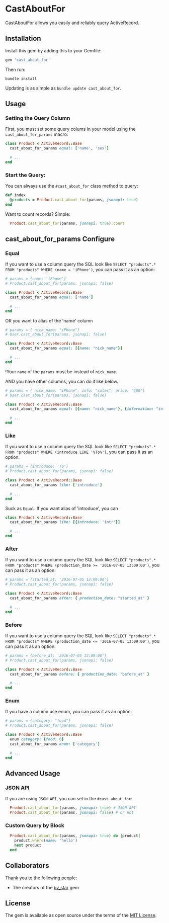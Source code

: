 # CastAboutFor

CastAboutFor allows you easily and reliably query ActiveRecord.

## Installation

Install this gem by adding this to your Gemfile:

```ruby
gem 'cast_about_for'
```

Then run:

``` shell
bundle install
```

Updating is as simple as `bundle update cast_about_for`.

## Usage

### Setting the Query Column

First, you must set some query colums in your model using the `cast_about_for_params` macro:

``` ruby
class Product < ActiveRecord::Base
  cast_about_for_params equal: ['name', 'sex']

  # ...
end
```

### Start the Query:

You can always use the `#cast_about_for` class method to query: 

``` ruby
def index
  @products = Product.cast_about_for(params, jsonapi: true)
end
```

Want to count records? Simple:

```ruby
  Product.cast_about_for(params, jsonapi: true).count
```

## cast_about_for_params Configure

### Equal

If you want to use a column query the SQL look like `SELECT "products".* FROM "products" WHERE (name = 'iPhone')`, you can pass it as an option:

``` ruby
# params = {name: 'iPhone'}
# Product.cast_about_for(params, jsonapi: false)

class Product < ActiveRecord::Base
  cast_about_for_params equal: ['name']

  # ...
end
```
OR you want to alias of the 'name' column

``` ruby
# params = { nick_name: "iPhone"}
# User.cast_about_for(params, jsonapi: false)

class Product < ActiveRecord::Base
  cast_about_for_params equal: [{name: "nick_name"}]

  # ...
end
```

!Your `name` of the `params` must be instead of `nick_name`.

AND you have other columns, you can do it like below.

``` ruby
# params = { nick_name: "iPhone", info: "sales", price: "600"}
# User.cast_about_for(params, jsonapi: false)

class Product < ActiveRecord::Base
  cast_about_for_params equal: [{name: "nick_name"}, {information: "info"}, price]

  # ...
end
```


### Like

If you want to use a column query the SQL look like `SELECT "products".* FROM "products" WHERE (introduce LIKE '%To%')`, you can pass it as an option:

``` ruby
# params = {introduce: 'To'}
# Product.cast_about_for(params, jsonapi: false)

class Product < ActiveRecord::Base
  cast_about_for_params like: ['introduce']

  # ...
end
```

Suck as `Equal`. If you want alias of 'introduce', you can

``` ruby
class Product < ActiveRecord::Base
  cast_about_for_params like: [{introduce: 'intr'}]

  # ...
end
```
### After

If you want to use a column query the SQL look like `SELECT "products".* FROM "products" WHERE (production_date >= '2016-07-05 13:09:00')`, you can pass it as an option:

``` ruby
# params = {started_at: '2016-07-05 13:09:00'}
# Product.cast_about_for(params, jsonapi: false)

class Product < ActiveRecord::Base
  cast_about_for_params after: { production_date: "started_at" }

  # ...
end
```

### Before

If you want to use a column query the SQL look like `SELECT "products".* FROM "products" WHERE (production_date <= '2016-07-05 13:09:00')`, you can pass it as an option:

``` ruby
# params = {before_at: '2016-07-05 13:09:00'}
# Product.cast_about_for(params, jsonapi: false)

class Product < ActiveRecord::Base
  cast_about_for_params before: { production_date: "before_at" }

  # ...
end
```

### Enum

If you have a column use enum, you can pass it as an option:

``` ruby
# params = {category: "food"}
# Product.cast_about_for(params, jsonapi: false)

class Product < ActiveRecord::Base
  enum category: {food: 0}
  cast_about_for_params enum: ['category']

  # ...
end
```

## Advanced Usage

### JSON API

If you are using `JSON API`, you can set in the `#cast_about_for`: 

```ruby
  Product.cast_about_for(params, jsonapi: true) # JSON API
  Product.cast_about_for(params, jsonapi: false) # or not
```

### Custom Query by Block

```ruby
  Product.cast_about_for(params, jsonapi: true) do |product|
    product.where(name: 'hello')
    next product
  end
```

## Collaborators

Thank you to the following people:

* The creators of the [by_star](https://github.com/radar/by_star) gem


## License

The gem is available as open source under the terms of the [MIT License](http://opensource.org/licenses/MIT).

